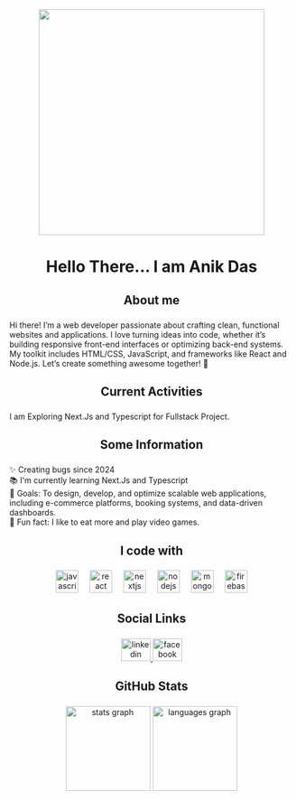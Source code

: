 <div align="center">
  <img height="400" src="https://i.ibb.co.com/wZ757ch4/anikdas1085-gmail-com.jpg"  />
</div>

###

<h1 align="center">Hello There... I am Anik Das</h1>

###

<h2 align="center">About me</h2>

###

<p align="left">Hi there! I’m a web developer passionate about crafting clean, functional websites and applications. I love turning ideas into code, whether it’s building responsive front-end interfaces or optimizing back-end systems. My toolkit includes HTML/CSS, JavaScript, and frameworks like React and Node.js. Let’s create something awesome together! 🚀</p>

###

<h2 align="center">Current Activities</h2>

###

<p align="left">I am Exploring Next.Js and Typescript for Fullstack Project.</p>

###

<h2 align="center">Some Information</h2>

###

<p align="left">✨ Creating bugs since 2024<br>📚 I'm currently learning Next.Js and Typescript<br>🎯 Goals: To design, develop, and optimize scalable web applications, including e-commerce platforms, booking systems, and data-driven dashboards.<br>🎲 Fun fact: I like to eat more and play video games.</p>

###

<h2 align="center">I code with</h2>

###

<div align="center">
  <img src="https://cdn.jsdelivr.net/gh/devicons/devicon/icons/javascript/javascript-original.svg" height="40" alt="javascript logo"  />
  <img width="12" />
  <img src="https://cdn.jsdelivr.net/gh/devicons/devicon/icons/react/react-original.svg" height="40" alt="react logo"  />
  <img width="12" />
  <img src="https://cdn.jsdelivr.net/gh/devicons/devicon/icons/nextjs/nextjs-original.svg" height="40" alt="nextjs logo"  />
  <img width="12" />
  <img src="https://cdn.jsdelivr.net/gh/devicons/devicon/icons/nodejs/nodejs-original.svg" height="40" alt="nodejs logo"  />
  <img width="12" />
  <img src="https://cdn.jsdelivr.net/gh/devicons/devicon/icons/mongodb/mongodb-original.svg" height="40" alt="mongodb logo"  />
  <img width="12" />
  <img src="https://cdn.jsdelivr.net/gh/devicons/devicon/icons/firebase/firebase-plain.svg" height="40" alt="firebase logo"  />
</div>

###

<h2 align="center">Social Links</h2>

###

<div align="center">
  <a href="https://www.linkedin.com/in/anik-das-67b60934b" target="_blank">
    <img src="https://raw.githubusercontent.com/maurodesouza/profile-readme-generator/master/src/assets/icons/social/linkedin/default.svg" width="52" height="40" alt="linkedin logo"  />
  </a>
  <a href="https://www.facebook.com/profile.php?id=100075796083157" target="_blank">
    <img src="https://raw.githubusercontent.com/maurodesouza/profile-readme-generator/master/src/assets/icons/social/facebook/default.svg" width="52" height="40" alt="facebook logo"  />
  </a>
</div>

###

<h2 align="center">GitHub Stats</h2>

###

<div align="center">
  <img src="https://github-readme-stats.vercel.app/api?username=anikdas10&hide_title=false&hide_rank=false&show_icons=true&include_all_commits=true&count_private=true&disable_animations=false&theme=dracula&locale=en&hide_border=false&order=1" height="150" alt="stats graph"  />
  <img src="https://github-readme-stats.vercel.app/api/top-langs?username=anikdas10&locale=en&hide_title=false&layout=compact&card_width=320&langs_count=5&theme=dracula&hide_border=false&order=2" height="150" alt="languages graph"  />
  <imgsrc="https://streak-stats.demolab.com?user=anikdas10" height="150" alt="streak graph"  />
</div>

###
